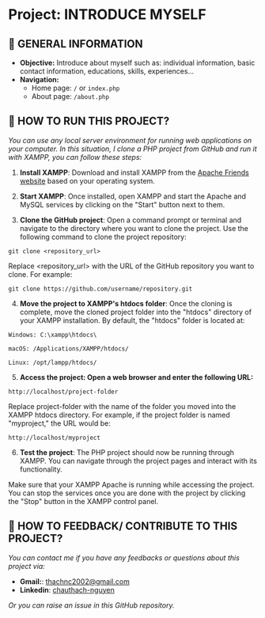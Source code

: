 # Project: INTRODUCE MYSELF

## 🌷 GENERAL INFORMATION

- **Objective:** Introduce about myself such as: individual information, basic contact information, educations, skills, experiences...
- **Navigation:**
  - Home page: `/` or `index.php`
  - About page: `/about.php`

## 🌷 HOW TO RUN THIS PROJECT?

_You can use any local server environment for running web applications on your computer. In this situation, I clone a PHP project from GitHub and run it with XAMPP, you can follow these steps:_

1. **Install XAMPP**: Download and install XAMPP from the [Apache Friends website](https://www.apachefriends.org/) based on your operating system.

2. **Start XAMPP**: Once installed, open XAMPP and start the Apache and MySQL services by clicking on the "Start" button next to them.

3. **Clone the GitHub project**: Open a command prompt or terminal and navigate to the directory where you want to clone the project. Use the following command to clone the project repository:

```
git clone <repository_url>
```

Replace <repository_url> with the URL of the GitHub repository you want to clone. For example:

```
git clone https://github.com/username/repository.git
```

4. **Move the project to XAMPP's htdocs folder**: Once the cloning is complete, move the cloned project folder into the "htdocs" directory of your XAMPP installation. By default, the "htdocs" folder is located at:

```
Windows: C:\xampp\htdocs\
```

```
macOS: /Applications/XAMPP/htdocs/
```

```
Linux: /opt/lampp/htdocs/
```

5. **Access the project: Open a web browser and enter the following URL:**

```
http://localhost/project-folder
```

Replace project-folder with the name of the folder you moved into the XAMPP htdocs directory. For example, if the project folder is named "myproject," the URL would be:

```
http://localhost/myproject
```

6. **Test the project**: The PHP project should now be running through XAMPP. You can navigate through the project pages and interact with its functionality.

Make sure that your XAMPP Apache is running while accessing the project. You can stop the services once you are done with the project by clicking the "Stop" button in the XAMPP control panel.

## 🌷 HOW TO FEEDBACK/ CONTRIBUTE TO THIS PROJECT?

_You can contact me if you have any feedbacks or questions about this project via:_

- **Gmail:**: thachnc2002@gmail.com
- **Linkedin**: [chauthach-nguyen](https://www.linkedin.com/in/chauthach-nguyen)

_Or you can raise an issue in this GitHub repository._
